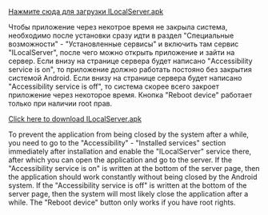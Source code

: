 [Нажмите сюда для загрузки ILocalServer.apk](https://github.com/Aleksei-Demin/ILocalServer/raw/refs/heads/master/ILocalServer.apk)

Чтобы приложение через некотрое время не закрыла система, необходимо после установки сразу идти в раздел "Специальные возможности" - "Установленные сервисы" и включить там сервис "ILocalServer", после чего можно открыть приложение и зайти на сервер.
Если внизу на странице сервера будет написано "Accessibility service is on", то приложение должно работать постояно без закрытия системой Android.
Если внизу на странице сервера будет написано "Accessibility service is off", то система скорее всего закроет приложение через некоторое время.
Кнопка "Reboot device" работает только при наличии root прав.

[Click here to download ILocalServer.apk](https://github.com/Aleksei-Demin/ILocalServer/raw/refs/heads/master/ILocalServer.apk)

To prevent the application from being closed by the system after a while, you need to go to the "Accessibility" - "Installed services" section immediately after installation and enable the "ILocalServer" service there, after which you can open the application and go to the server.
If the "Accessibility service is on" is written at the bottom of the server page, then the application should work constantly without being closed by the Android system.
If the "Accessibility service is off" is written at the bottom of the server page, then the system will most likely close the application after a while.
The "Reboot device" button only works if you have root rights.
